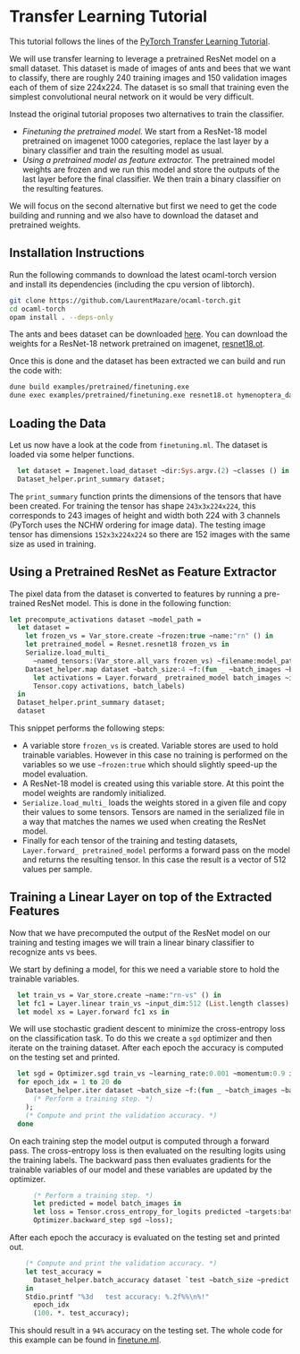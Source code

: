 # Transfer Learning Tutorial

This tutorial follows the lines of the
[PyTorch Transfer Learning Tutorial](https://github.com/LaurentMazare/ocaml-torch.git).

We will use transfer learning to leverage a pretrained ResNet model on a small dataset.
This dataset is made of images of ants and bees that we want to classify,
there are roughly 240 training images and 150 validation images each of them of size
224x224. The dataset is so small that training even the simplest convolutional neural
network on it would be very difficult.

Instead the original tutorial proposes two alternatives to train the classifier.

- *Finetuning the pretrained model.* We start from a ResNet-18 model pretrained on imagenet
1000 categories, replace the last layer by a binary classifier and train the resulting model
as usual.
- *Using a pretrained model as feature extractor.* The pretrained model weights are frozen and
we run this model and store the outputs of the last layer before the final classifier.
We then train a binary classifier on the resulting features.

We will focus on the second alternative but first we need to get the code
building and running and we also have to download the dataset and pretrained
weights.

## Installation Instructions
Run the following commands to download the latest ocaml-torch version
and install its dependencies (including the cpu version of libtorch).

```bash
git clone https://github.com/LaurentMazare/ocaml-torch.git
cd ocaml-torch
opam install . --deps-only
```

The ants and bees dataset can be downloaded [here](https://download.pytorch.org/tutorial/hymenoptera_data.zip).
You can download the weights for a ResNet-18 network pretrained on imagenet,
[resnet18.ot](https://github.com/LaurentMazare/ocaml-torch/releases/download/v0.1-unstable/resnet18.ot).

Once this is done and the dataset has been extracted we can build and run the code with:
```bash
dune build examples/pretrained/finetuning.exe
dune exec examples/pretrained/finetuning.exe resnet18.ot hymenoptera_data
```

## Loading the Data

Let us now have a look at the code from `finetuning.ml`.
The dataset is loaded via some helper functions.

```ocaml
  let dataset = Imagenet.load_dataset ~dir:Sys.argv.(2) ~classes () in
  Dataset_helper.print_summary dataset;
```

The `print_summary` function prints the dimensions of the tensors that have
been created. For training the tensor has shape `243x3x224x224`, this
corresponds to 243 images of height and width both 224 with 3 channels
(PyTorch uses the NCHW ordering for image data). The testing image
tensor has dimensions `152x3x224x224` so there are 152 images with the
same size as used in training.


## Using a Pretrained ResNet as Feature Extractor

The pixel data from the dataset is converted to features by running
a pre-trained ResNet model. This is done in the following function:

```ocaml
let precompute_activations dataset ~model_path =
  let dataset =
    let frozen_vs = Var_store.create ~frozen:true ~name:"rn" () in
    let pretrained_model = Resnet.resnet18 frozen_vs in
    Serialize.load_multi_
      ~named_tensors:(Var_store.all_vars frozen_vs) ~filename:model_path;
    Dataset_helper.map dataset ~batch_size:4 ~f:(fun _ ~batch_images ~batch_labels ->
      let activations = Layer.forward_ pretrained_model batch_images ~is_training:false in
      Tensor.copy activations, batch_labels)
  in
  Dataset_helper.print_summary dataset;
  dataset
```

This snippet performs the following steps:
- A variable store `frozen_vs` is created. Variable stores are used to hold
  trainable variables. However in this case no training is performed on the
  variables so we use `~frozen:true` which should slightly speed-up the model
  evaluation.
- A ResNet-18 model is created using this variable store. At this point the
  model weights are randomly initialized.
- `Serialize.load_multi_` loads the weights stored in a given file and copy their values
  to some tensors. Tensors are named in the serialized file in a way that matches
  the names we used when creating the ResNet model.
- Finally for each tensor of the training and testing datasets, `Layer.forward_ pretrained_model`
  performs a forward pass on the model and returns the resulting tensor. In this
  case the result is a vector of 512 values per sample.

## Training a Linear Layer on top of the Extracted Features

Now that we have precomputed the output of the ResNet model on our training and
testing images we will train a linear binary classifier to recognize ants vs bees.

We start by defining a model, for this we need a variable store to hold the
trainable variables.

```ocaml
  let train_vs = Var_store.create ~name:"rn-vs" () in
  let fc1 = Layer.linear train_vs ~input_dim:512 (List.length classes) in
  let model xs = Layer.forward fc1 xs in
```

We will use stochastic gradient descent to minimize the cross-entropy loss
on the classification task. To do this we create a `sgd` optimizer and then
iterate on the training dataset. After each epoch the accuracy is computed
on the testing set and printed.

```ocaml
  let sgd = Optimizer.sgd train_vs ~learning_rate:0.001 ~momentum:0.9 in
  for epoch_idx = 1 to 20 do
    Dataset_helper.iter dataset ~batch_size ~f:(fun _ ~batch_images ~batch_labels ->
      (* Perform a training step. *)
    );
    (* Compute and print the validation accuracy. *)
  done
```

On each training step the model output is computed through a forward pass. The
cross-entropy loss is then evaluated on the resulting logits using the training labels.
The backward pass then evaluates gradients for the trainable variables of our
model and these variables are updated by the optimizer.
```ocaml
      (* Perform a training step. *)
      let predicted = model batch_images in
      let loss = Tensor.cross_entropy_for_logits predicted ~targets:batch_labels in
      Optimizer.backward_step sgd ~loss);
```

After each epoch the accuracy is evaluated on the testing set and printed out.
```ocaml
    (* Compute and print the validation accuracy. *)
    let test_accuracy =
      Dataset_helper.batch_accuracy dataset `test ~batch_size ~predict:model
    in
    Stdio.printf "%3d   test accuracy: %.2f%%\n%!"
      epoch_idx
      (100. *. test_accuracy);
```

This should result in a `94%` accuracy on the testing set.
The whole code for this example can be found in [finetune.ml](finetune.ml).
